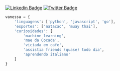 [![Linkedin Badge](https://img.shields.io/badge/-LinkedIn-blue?style=flat-square&logo=Linkedin&logoColor=white&link=https://www.linkedin.com/in/leticiacamposs/)](https://www.linkedin.com/in/vanessa-s-soares/)
[![Twitter Badge](https://img.shields.io/badge/-Twitter-1ca0f1?style=flat-square&labelColor=1ca0f1&logo=twitter&logoColor=white&link=https://twitter.com/leehcamposs2)](https://twitter.com/nessasoarees)



```python
vanessa = {
    'linguagens': ['python', 'javascript', 'go'],
    'esportes': ['natacao', 'muay thai'],
    'curiosidades': [
        'machine learning',
        'mae da Cocada', 
        'viciada em cafe', 
        'assistia friends (quase) todo dia', 
        'aprendendo italiano'
    ]
}

```
